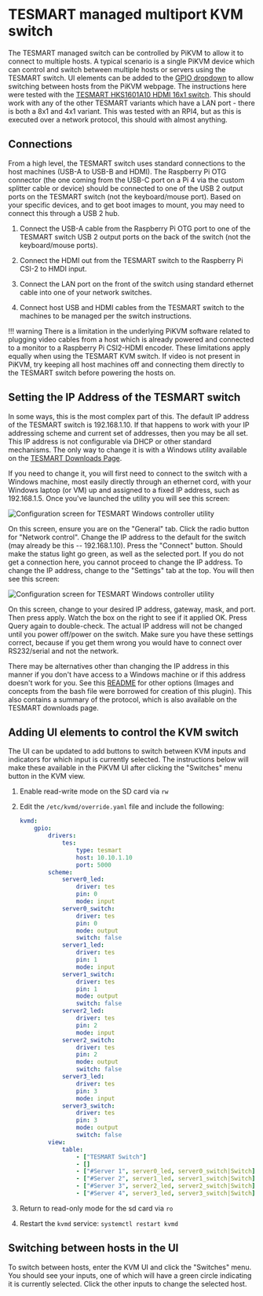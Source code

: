 # TESMART managed multiport KVM switch

The TESMART managed switch can be controlled by PiKVM to allow it to connect to multiple hosts. A typical scenario is a single PiKVM device which can control and switch between multiple hosts or servers using the TESMART switch. UI elements can be added to the [GPIO dropdown](gpio.md) to allow switching between hosts from the PiKVM webpage. The instructions here were tested with the [TESMART HKS1601A10 HDMI 16x1 switch](https://www.amazon.com/dp/B07D2ZMF5B ). This should work with any of the other TESMART variants which have a LAN port - there is both a 8x1 and 4x1 variant.  This was tested with an RPI4, but as this is executed over a network protocol, this should with almost anything.


## Connections

From a high level, the TESMART switch uses standard connections to the host machines (USB-A to USB-B and HDMI). The Raspberry Pi OTG connector (the one coming from the USB-C port on a Pi 4 via the custom splitter cable or device) should be connected to one of the USB 2 output ports on the TESMART switch (not the keyboard/mouse port). Based on your specific devices, and to get boot images to mount, you may need to connect this through a USB 2 hub.

1. Connect the USB-A cable from the Raspberry Pi OTG port to one of the TESMART switch USB 2 output ports on the back of the switch (not the keyboard/mouse ports).

2. Connect the HDMI out from the TESMART switch to the Raspberry Pi CSI-2 to HMDI input.

3. Connect the LAN port on the front of the switch using standard ethernet cable into one of your network switches.

4. Connect host USB and HDMI cables from the TESMART switch to the machines to be managed per the switch instructions.

!!! warning
    There is a limitation in the underlying PiKVM software related to plugging video cables from a host which is already powered and connected to a monitor to a Raspberry Pi CSI2-HDMI encoder. These limitations apply equally when using the TESMART KVM switch. If video is not present in PiKVM, try keeping all host machines off and connecting them directly to the TESMART switch before powering the hosts on.


## Setting the IP Address of the TESMART switch

In some ways, this is the most complex part of this. The default IP address of the TESMART switch is 192.168.1.10. If that happens to work with your IP addressing scheme and current set of addresses, then you may be all set. This IP address is not configurable via DHCP or other standard mechanisms. The only way to change it is with a Windows utility available on the [TESMART Downloads Page](https://buytesmart.com/pages/downloads).

If you need to change it, you will first need to connect to the switch with a Windows machine, most easily directly through an ethernet cord, with your Windows laptop (or VM) up and assigned to a fixed IP address, such as 192.168.1.5. Once you've launched the utility you will see this screen:

<img src="tesmart_controller_1.png" alt="Configuration screen for TESMART Windows controller utility"/>

On this screen, ensure you are on the "General" tab. Click the radio button for "Network control". Change the IP address to the default for the switch (may already be this -- 192.168.1.10). Press the "Connect" button. Should make the status light go green, as well as the selected port.  If you do not get a connection here, you cannot proceed to change the IP address.  To change the IP address, change to the "Settings" tab at the top. You will then see this screen:

<img src="tesmart_controller_2.png" alt="Configuration screen for TESMART Windows controller utility"/>

On this screen, change to your desired IP address, gateway, mask, and port. Then press apply. Watch the box on the right to see if it applied OK. Press Query again to double-check. The actual IP address will not be changed until you power off/power on the switch. Make sure you have these settings correct, because if you get them wrong you would have to connect over RS232/serial and not the network.

There may be alternatives other than changing the IP address in this manner if you don't have access to a Windows machine or if this address doesn't work for you. See this [README](https://github.com/bbeaudoin/bash/blob/master/tesmart/README.md) for other options (Images and concepts from the bash file were borrowed for creation of this plugin).  This also contains a summary of the protocol, which is also available on the TESMART downloads page.


## Adding UI elements to control the KVM switch

The UI can be updated to add buttons to switch between KVM inputs and indicators for which input is currently selected. The instructions below will make these available in the PiKVM UI after clicking the "Switches" menu button in the KVM view.

1. Enable read-write mode on the SD card via `rw`

2. Edit the `/etc/kvmd/override.yaml` file and include the following:

    ```yaml
    kvmd:
        gpio:
            drivers:
                tes:
                    type: tesmart
                    host: 10.10.1.10
                    port: 5000
            scheme:
                server0_led:
                    driver: tes
                    pin: 0
                    mode: input
                server0_switch:
                    driver: tes
                    pin: 0
                    mode: output
                    switch: false    
                server1_led:
                    driver: tes
                    pin: 1
                    mode: input
                server1_switch:
                    driver: tes
                    pin: 1
                    mode: output
                    switch: false    
                server2_led:
                    driver: tes
                    pin: 2
                    mode: input
                server2_switch:
                    driver: tes
                    pin: 2
                    mode: output
                    switch: false    
                server3_led:
                    driver: tes
                    pin: 3
                    mode: input
                server3_switch:
                    driver: tes
                    pin: 3
                    mode: output
                    switch: false    
            view:
                table:
                    - ["TESMART Switch"]
                    - []
                    - ["#Server 1", server0_led, server0_switch|Switch]
                    - ["#Server 2", server1_led, server1_switch|Switch]
                    - ["#Server 3", server2_led, server2_switch|Switch]
                    - ["#Server 4", server3_led, server3_switch|Switch]
    ```

3. Return to read-only mode for the sd card via `ro`

4. Restart the `kvmd` service: `systemctl restart kvmd`


## Switching between hosts in the UI

To switch between hosts, enter the KVM UI and click the "Switches" menu. You should see your inputs, one of which will have a green circle indicating it is currently selected. Click the other inputs to change the selected host.
